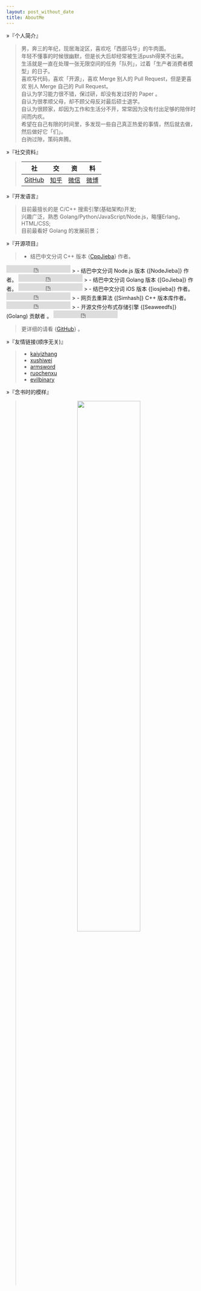 ```yaml
---
layout: post_without_date
title: AboutMe
---
```


&raquo;『个人简介』

> 男，奔三的年纪，现居海淀区，喜欢吃「西部马华」的牛肉面。  
> 年轻不懂事的时候很幽默，但是长大后却经常被生活push得笑不出来。  
> 生活就是一直在处理一张无限空间的任务「队列」，过着「生产者消费者模型」的日子。  
> 喜欢写代码，喜欢「开源」，喜欢 Merge 别人的 Pull Request，但是更喜欢 别人 Merge 自己的 Pull Request。  
> 自认为学习能力很不错，保过研，却没有发过好的 Paper 。  
> 自认为很孝顺父母，却不顾父母反对最后硕士退学。  
> 自认为很顾家，却因为工作和生活分不开，常常因为没有付出足够的陪伴时间而内疚。  
> 希望在自己有限的时间里，多发现一些自己真正热爱的事情，然后就去做，然后做好它「们」。  
> 白驹过隙，策码奔腾。  

&raquo;『社交资料』

> <center>

> |社|交|资|料|
> |:-:|:-:|:-:|:-:|
> | [GitHub] | [知乎] | [微信] | [微博] |

> </center>

&raquo;『开发语言』

> 目前最擅长的是 C/C++ 搜索引擎(基础架构)开发;  
> 兴趣广泛，熟悉 Golang/Python/JavaScript/Node.js，略懂Erlang，HTML/CSS;  
> 目前最看好 Golang 的发展前景；  

&raquo;『开源项目』

> - 结巴中文分词 C++ 版本 {[CppJieba]} 作者。
<iframe src="https://ghbtns.com/github-btn.html?user=yanyiwu&repo=cppjieba&type=star&count=true" frameborder="0" scrolling="0" width="170px" height="20px"></iframe>
> - 结巴中文分词 Node.js 版本 {[NodeJieba]} 作者。
<iframe src="https://ghbtns.com/github-btn.html?user=yanyiwu&repo=nodejieba&type=star&count=true" frameborder="0" scrolling="0" width="170px" height="20px"></iframe>
> - 结巴中文分词 Golang 版本 {[GoJieba]} 作者。
<iframe src="https://ghbtns.com/github-btn.html?user=yanyiwu&repo=gojieba&type=star&count=true" frameborder="0" scrolling="0" width="170px" height="20px"></iframe>
> - 结巴中文分词 iOS 版本 {[iosjieba]} 作者。
<iframe src="https://ghbtns.com/github-btn.html?user=yanyiwu&repo=iosjieba&type=star&count=true" frameborder="0" scrolling="0" width="170px" height="20px"></iframe>
> - 网页去重算法 {[Simhash]} C++ 版本库作者。
<iframe src="https://ghbtns.com/github-btn.html?user=yanyiwu&repo=simhash&type=star&count=true" frameborder="0" scrolling="0" width="170px" height="20px"></iframe>
> - 开源文件分布式存储引擎 {[Seaweedfs]}(Golang) 贡献者 。
<iframe src="https://ghbtns.com/github-btn.html?user=chrislusf&repo=seaweedfs&type=star&count=true" frameborder="0" scrolling="0" width="170px" height="20px"></iframe>

> 更详细的请看 {[GitHub]} 。

&raquo;『友情链接(顺序无关)』

> + [kaiyizhang]
> + [xushiwei]
> + [armsword]
> + [ruochenxu]
> + [evilbinary]

&raquo;『念书时的模样』

> <center>
> <img src="http://7viirv.com1.z0.glb.clouddn.com/student.jpeg" class="photo" style="width:60%"></img>
> </center>

[Jieba]:https://github.com/fxsjy/jieba
[CppJieba]:http://github.com/yanyiwu/cppjieba
[NodeJieba]:http://github.com/yanyiwu/nodejieba
[GoJieba]:http://github.com/yanyiwu/gojieba
[iosjieba]:http://github.com/yanyiwu/iosjieba
[Seaweedfs]:https://github.com/chrislusf/seaweedfs
[推荐系统的那点事]:http://yanyiwu.com/work/2014/06/01/tuijian-xitong-de-nadianshi.html
[GitHub]:http://github.com/yanyiwu
[golang初体验]:http://yanyiwu.com/work/2014/08/11/golang-chutiyan.html
[Simhash]:http://github.com/yanyiwu/simhash
[Nginx模块开发的那些事]:http://yanyiwu.com/work/2014/09/21/nginx-module-development-stuff.html
[ExJieba]:https://github.com/falood/exjieba
[JiebaR]:https://github.com/qinwf/jiebaR
[许式伟]:http://xushiwei.com/
[影响我一生的两个选择]:http://yanyiwu.com/life/2014/10/11/choices-change-my-life.html
[那些年追过的创业团队]:http://yanyiwu.com/work/2014/08/21/naxienian-startup.html
[ruochenxu]:http://cstdlib.com/
[xushiwei]:http://xushiwei.com/
[armsword]:http://armsword.com
[kaiyizhang]:http://luckykaiyi.com/
[evilbinary]:http://evilbinary.org/
[微博]:http://weibo.com/buptwyy
[微信]:http://7viirv.com1.z0.glb.clouddn.com/qrcodes_yanyiwu_personal.jpg
[知乎]:http://www.zhihu.com/people/yanyiwu.com
